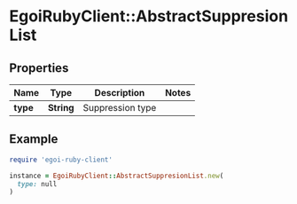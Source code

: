 # EgoiRubyClient::AbstractSuppresionList

## Properties

| Name | Type | Description | Notes |
| ---- | ---- | ----------- | ----- |
| **type** | **String** | Suppression type |  |

## Example

```ruby
require 'egoi-ruby-client'

instance = EgoiRubyClient::AbstractSuppresionList.new(
  type: null
)
```

